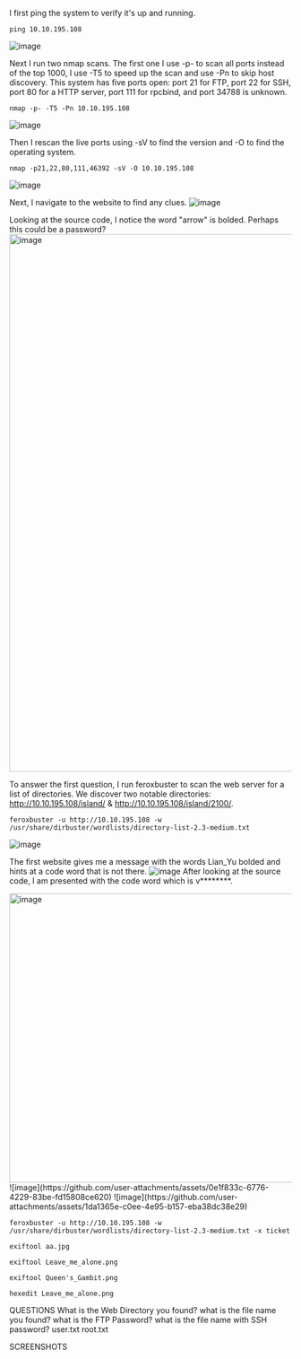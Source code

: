 I first ping the system to verify it's up and running. 
```
ping 10.10.195.108
```
![image](https://github.com/user-attachments/assets/064ab265-36c3-470c-a3c3-7bc8b6554c50)

Next I run two nmap scans. The first one I use -p- to scan all ports instead of the top 1000, I use -T5 to speed up the scan and use -Pn to skip host discovery. This system has five ports open: port 21 for FTP, port 22 for SSH, port 80 for a HTTP server, port 111 for rpcbind, and port 34788 is unknown.
```
nmap -p- -T5 -Pn 10.10.195.108
```
![image](https://github.com/user-attachments/assets/d504d4b1-9c62-4d19-8991-627690fb79ec)


Then I rescan the live ports using -sV to find the version and -O to find the operating system. 
```
nmap -p21,22,80,111,46392 -sV -O 10.10.195.108
```
![image](https://github.com/user-attachments/assets/e54e596c-a558-4edb-8179-e53857c2dfdd)

Next, I navigate to the website to find any clues. 
![image](https://github.com/user-attachments/assets/4771f5e1-c27f-49fa-8b56-ac9c92edaefd)

Looking at the source code, I notice the word "arrow" is bolded. Perhaps this could be a password?
<img width="959" alt="image" src="https://github.com/user-attachments/assets/606321cb-a1db-486b-adfe-27aabc5cd011">

To answer the first question, I run feroxbuster to scan the web server for a list of directories. We discover two notable directories: http://10.10.195.108/island/ & http://10.10.195.108/island/2100/.

```
feroxbuster -u http://10.10.195.108 -w /usr/share/dirbuster/wordlists/directory-list-2.3-medium.txt
```
![image](https://github.com/user-attachments/assets/97dc9541-d6ea-429f-a182-0e46b73ce6fd)

The first website gives me a message with the words Lian_Yu bolded and hints at a code word that is not there. 
![image](https://github.com/user-attachments/assets/c72de9c7-45dc-4ea4-aa95-3895080b66bf)
After looking at the source code, I am presented with the code word which is v********.

<img width="516" alt="image" src="https://github.com/user-attachments/assets/caf56fa2-a9d9-4cf0-bb5b-7f6f982d5fc2">
![image](https://github.com/user-attachments/assets/0e1f833c-6776-4229-83be-fd15808ce620)
![image](https://github.com/user-attachments/assets/1da1365e-c0ee-4e95-b157-eba38dc38e29)


```
feroxbuster -u http://10.10.195.108 -w /usr/share/dirbuster/wordlists/directory-list-2.3-medium.txt -x ticket
```

```
exiftool aa.jpg
```

```
exiftool Leave_me_alone.png
```

```
exiftool Queen's_Gambit.png
```

```
hexedit Leave_me_alone.png
```

QUESTIONS
What is the Web Directory you found?
what is the file name you found?
what is the FTP Password?
what is the file name with SSH password?
user.txt
root.txt

SCREENSHOTS

